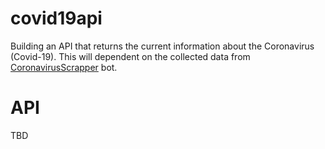 # covid19api
Building an API that returns the current information about the Coronavirus (Covid-19). This will dependent on the collected data from [CoronavirusScrapper](https://github.com/realjoselara/CoronavirusScrapper) bot.

# API
TBD